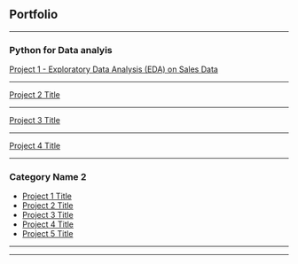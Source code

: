 ## Portfolio

---

### Python for Data analyis 

[Project 1 - Exploratory Data Analysis (EDA) on Sales Data](/Exploratory_Data_Analysis_(EDA)_on_Sales_Data.md)


---
[Project 2 Title](/portofolio/python/Project_1_-_Exploratory_Data_Analysis_(EDA)_on_Sales_Data)


---
[Project 3 Title](/sample_page) 

---
[Project 4 Title](/portofolio/python/Project_1_-_Exploratory_Data_Analysis_(EDA)_on_Sales_Data/Exploratory_Data_Analysis_(EDA)_on_Sales_Data.md)



---

### Category Name 2

- [Project 1 Title](http://example.com/)
- [Project 2 Title](http://example.com/)
- [Project 3 Title](http://example.com/)
- [Project 4 Title](http://example.com/)
- [Project 5 Title](http://example.com/)

---




---

